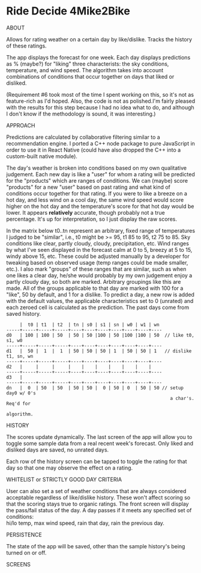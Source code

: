 
# Ride Decide 4Mike2Bike

ABOUT

Allows for rating weather on a certain day by like/dislike. Tracks the history of these ratings.

The app displays the forecast for one week. Each day displays predictions as % (maybe?) for "liking" three characterists: 
the sky conditions, temperature, and wind speed. The algorithm takes into account combinations of
conditions that occur together on days that liked or disliked. 

(Requirement #6 took most of the time I spent working on this, so it's not as feature-rich as I'd hoped. Also, 
the code is not as polished.I'm fairly pleased with the results for this step because I had no idea what to do, and 
although I don't know if the methodology is sound, it was interesting.) 

APPROACH

Predictions are calculated by collaborative filtering similar to a recommendation engine. 
I ported a C++ node package to pure JavaScript in order to use it in React Native 
(could have also dropped the C++ into a custom-built native module).

The day's weather is broken into conditions based on my own qualitative judgement. 
Each new day is like a "user" for whom a rating will be predicted for the "products" which
are ranges of conditions. We can (maybe) score "products" for a new "user" based on past rating and
what kind of conditions occur together for that rating. If you were to like a breeze on a hot day,
and less wind on a cool day, the same wind speed would score higher on the hot day and the temperature's
score for that hot day would be lower. It appears <b>relatively</b> accurate, though probably not a true percentage.
It's up for interpretation, so I just display the raw scores. 

In the matrix below t0..tn represent an arbitrary, fixed 
range of temperatures I judged to be "similar", i.e., t0 might be >= 95, t1 85 to 95, t2 75 to 85.
Sky conditions like clear, partly cloudy, cloudy, precipitation, etc. Wind ranges by what I've
seen displayed in the forecast calm at 0 to 5, breezy at 5 to 15, windy above 15, etc. These 
could be adjusted manually by a developer for tweaking based on observed usage (temp ranges could be
made smaller, etc.). I also mark "groups" of these ranges that are similar, such as when one
likes a clear day, he/she would probably by my own judgement enjoy a partly cloudy day, so both are marked. 
Arbitrary groupings like this are made. All of the groups applicable to that day are marked with
100 for a "like", 50 by default, and 1 for a dislike. To predict a day, a new row is added with
the default values, the applicable characteristics set to 0 (unrated) and each zeroed cell is 
calculated as the prediction. The past days come from saved history.

```  
     |  t0 | t1  | t2  | tn | s0 | s1 | sn | w0 | w1 | wn
-----+-----+-----+-----+----+----+----+----+----+----+----
d0   | 100 | 100 | 50  | 50 | 50 |100 | 50 |100 |100 | 50  // like t0, s1, w0
-----+-----+-----+-----+----+----+----+----+----+----+----
d1   |  50 |  1  |  1  | 50 | 50 | 50 | 1  | 50 | 50 | 1   // dislike t1, sn, wn
-----+-----+-----+-----+----+----+----+----+----+----+----
d2   |     |     |     |    |    |    |    |    |    |   
-----+-----+-----+-----+----+----+----+----+----+----+----
d3   |
-----+-----+-----+-----+----+----+----+----+----+----+----
dn   |  0  | 50  | 50  | 50 | 50 |  0 | 50 | 0  | 50 | 50 // setup day0 w/ 0's
                                                             a char's. Req'd for
                                                             algorithm. 
```

HISTORY

The scores update dynamically. The last screen of the app will allow you to toggle some sample
data from a real recent week's forecast. Only liked and disliked days are saved, no unrated days. 

Each row of the history screen can be tapped to toggle the rating for that day so that one may
observe the effect on a rating. 

WHITELIST or STRICTLY GOOD DAY CRITERIA

User can also set a set of weather conditions that are always considered acceptable regardless
of like/dislike history. These won't affect scoring so that the scoring stays true to organic
ratings. The front screen will display the pass/fail status of the day. A day passes if it 
meets any specified set of conditions: <br/>
hi/lo temp, max wind speed, rain that day, rain the previous day.

PERSISTENCE

The state of the app will be saved, other than the sample history's being turned on or off.

SCREENS

[screen_home]: https://github.com/mitchellsullivan/ride-decide/master/raw/readme/screen_home.png "Home Screen"
[screen_whitelist]: https://github.com/mitchellsullivan/ride-decide/master/raw/readme/screen_whitelist.png "Whitelist Screen"
[screen_history]: https://github.com/mitchellsullivan/ride-decide/master/raw/readme/screen_history.png "History Screen"
[screen_debug]: https://github.com/mitchellsullivan/ride-decide/master/raw/readme/screen_debug.png "Debug Screen"

